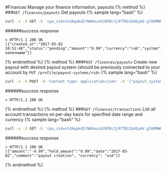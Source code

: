 #Finances
Manage your finance information, payouts
{% method %}
###`GET /finances/payouts`
Get payouts
{% sample lang="bash" %}
```bash
curl -v -X GET -b 'cpa_sid=s%3AqakdZrNAHauz6JDFBc3j97TN11b4EymV.g7AOMWEFfUatN125nqAnEo0K2th0gYlYX2OKhkUoosw' https://dashboard.rocketprofit.com/v2/finances/payouts
```
######success response
```
< HTTP/1.1 200 OK
[{"created_at":"2017-03-02 10:51:48","status":"pending","amount":"9.99","currency":"rub","system":"рубли наличными"}]
```

{% endmethod %}
{% method %}
###`POST /finances/payouts`
Create new payout with desired payout system (should be previously connected to your account by `PUT /profile/payout-systems/<id>`
{% sample lang="bash" %}
```bash
curl -v -X POST -H 'Content-type: application/json' -d '{"payout_system_id":1,"amount":9.99}' -b 'cpa_sid=s%3AqakdZrNAHauz6JDFBc3j97TN11b4EymV.g7AOMWEFfUatN125nqAnEo0K2th0gYlYX2OKhkUoosw' https://dashboard.rocketprofit.com/v2/finances/payouts
```
######success response
```
< HTTP/1.1 200 OK
```
{% endmethod %}
{% method %}
###`GET /finances/transactions`
List all account transactions on per-day basis for specified date range and currency
{% sample lang="bash" %}
```bash
curl -v -X GET -b 'cpa_sid=s%3AqakdZrNAHauz6JDFBc3j97TN11b4EymV.g7AOMWEFfUatN125nqAnEo0K2th0gYlYX2OKhkUoosw' https://dashboard.rocketprofit.com/v2/finances/transactions?currency=rub&date_range[start]=2017-01-01&date_range[end]=2018-01-01
```
######success response
```
< HTTP/1.1 200 OK
[{"amount":"-9.99","hold_amount":"9.99","date":"2017-03-02","comment":"payout creation", "currency": "usd"}]
```
{% endmethod %}